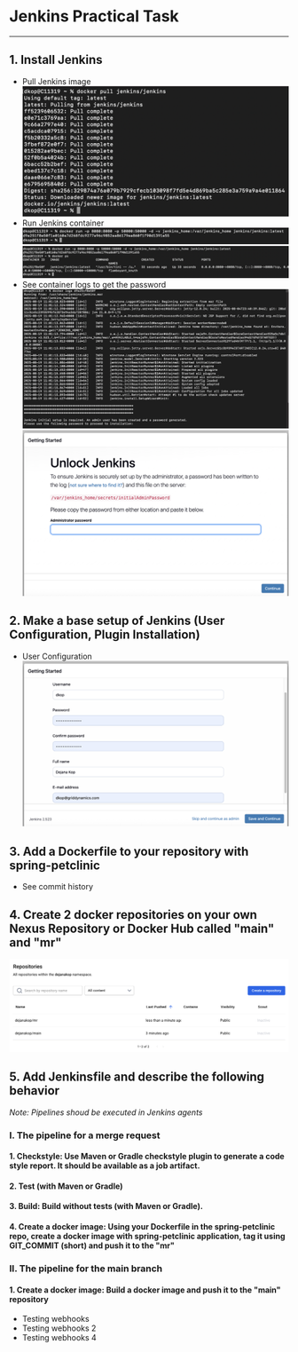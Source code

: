# Jenkins Practical Task


<hr>

## 1. Install Jenkins

* Pull Jenkins image
![Pull Image](1.%20installation/1.png)
* Run Jenkins container
![Run](1.%20installation/2.png)
![Run](1.%20installation/3.png)
* See container logs to get the password
![Run](1.%20installation/4.png)
![Run](1.%20installation/5.png)


## 2. Make a base setup of Jenkins (User Configuration, Plugin Installation)

* User Configuration
![Run](2.%20User%20Configuration/1.png)

## 3. Add a Dockerfile to your repository with spring-petclinic

* See commit history

## 4. Create 2 docker repositories on your own Nexus Repository or Docker Hub called "main" and "mr"

![Repositories](4.%20Docker%20Hub/1.png)

## 5. Add Jenkinsfile and describe the following behavior
*Note: Pipelines shoud be executed in Jenkins agents*

### I. The pipeline for a merge request

#### 1. Checkstyle: Use Maven or Gradle checkstyle plugin to generate a code style report. It should be available as a job artifact.

#### 2. Test (with Maven or Gradle)

#### 3. Build: Build without tests (with Maven or Gradle).

#### 4. Create a docker image: Using your Dockerfile in the spring-petclinic repo, create a docker image with spring-petclinic application, tag it using GIT_COMMIT (short) and push it to the "mr"

### II. The pipeline for the main branch

#### 1. Create a docker image: Build a docker image and push it to the "main" repository

* Testing webhooks
* Testing webhooks 2
* Testing webhooks 4